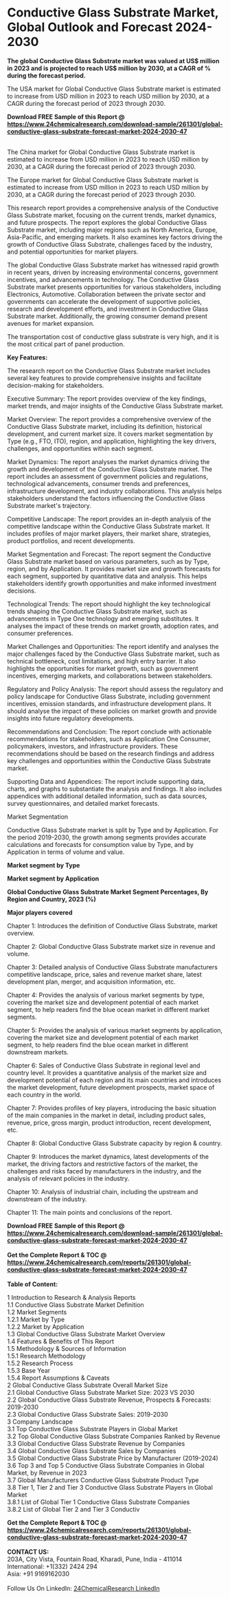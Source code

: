<h1>Conductive Glass Substrate Market, Global Outlook and Forecast 2024-2030</h1><p><strong>The global Conductive Glass Substrate market was valued at US$ million in 2023 and is projected to reach US$ million by 2030, at a CAGR of % during the forecast period.</strong></p><p>
</p><p>The USA market for Global Conductive Glass Substrate market is estimated to increase from USD million in 2023 to reach USD million by 2030, at a CAGR during the forecast period of 2023 through 2030.</p><div><b>Download FREE Sample of this Report @ 
            <a href="https://www.24chemicalresearch.com/download-sample/261301/global-conductive-glass-substrate-forecast-market-2024-2030-47">
            https://www.24chemicalresearch.com/download-sample/261301/global-conductive-glass-substrate-forecast-market-2024-2030-47</a></b></div><br><p>
</p><p>The China market for Global Conductive Glass Substrate market is estimated to increase from USD million in 2023 to reach USD million by 2030, at a CAGR during the forecast period of 2023 through 2030.</p><p>
</p><p>The Europe market for Global Conductive Glass Substrate market is estimated to increase from USD million in 2023 to reach USD million by 2030, at a CAGR during the forecast period of 2023 through 2030.</p><p>
</p><p>This research report provides a comprehensive analysis of the Conductive Glass Substrate market, focusing on the current trends, market dynamics, and future prospects. The report explores the global Conductive Glass Substrate market, including major regions such as North America, Europe, Asia-Pacific, and emerging markets. It also examines key factors driving the growth of Conductive Glass Substrate, challenges faced by the industry, and potential opportunities for market players.</p><p>
The global Conductive Glass Substrate market has witnessed rapid growth in recent years, driven by increasing environmental concerns, government incentives, and advancements in technology. The Conductive Glass Substrate market presents opportunities for various stakeholders, including Electronics, Automotive. Collaboration between the private sector and governments can accelerate the development of supportive policies, research and development efforts, and investment in Conductive Glass Substrate market. Additionally, the growing consumer demand present avenues for market expansion.</p><p>
The transportation cost of conductive glass substrate is very high, and it is the most critical part of panel production.</p><p>
<strong>Key Features:</strong></p><p>
The research report on the Conductive Glass Substrate market includes several key features to provide comprehensive insights and facilitate decision-making for stakeholders.</p><p>
Executive Summary: The report provides overview of the key findings, market trends, and major insights of the Conductive Glass Substrate market.</p><p>
Market Overview: The report provides a comprehensive overview of the Conductive Glass Substrate market, including its definition, historical development, and current market size. It covers market segmentation by Type (e.g., FTO, ITO), region, and application, highlighting the key drivers, challenges, and opportunities within each segment.</p><p>
Market Dynamics: The report analyses the market dynamics driving the growth and development of the Conductive Glass Substrate market. The report includes an assessment of government policies and regulations, technological advancements, consumer trends and preferences, infrastructure development, and industry collaborations. This analysis helps stakeholders understand the factors influencing the Conductive Glass Substrate market's trajectory.</p><p>
Competitive Landscape: The report provides an in-depth analysis of the competitive landscape within the Conductive Glass Substrate market. It includes profiles of major market players, their market share, strategies, product portfolios, and recent developments.</p><p>
Market Segmentation and Forecast: The report segment the Conductive Glass Substrate market based on various parameters, such as by Type, region, and by Application. It provides market size and growth forecasts for each segment, supported by quantitative data and analysis. This helps stakeholders identify growth opportunities and make informed investment decisions.</p><p>
Technological Trends: The report should highlight the key technological trends shaping the Conductive Glass Substrate market, such as advancements in Type One technology and emerging substitutes. It analyses the impact of these trends on market growth, adoption rates, and consumer preferences.</p><p>
Market Challenges and Opportunities: The report identify and analyses the major challenges faced by the Conductive Glass Substrate market, such as technical bottleneck, cost limitations, and high entry barrier. It also highlights the opportunities for market growth, such as government incentives, emerging markets, and collaborations between stakeholders.</p><p>
Regulatory and Policy Analysis: The report should assess the regulatory and policy landscape for Conductive Glass Substrate, including government incentives, emission standards, and infrastructure development plans. It should analyse the impact of these policies on market growth and provide insights into future regulatory developments.</p><p>
Recommendations and Conclusion: The report conclude with actionable recommendations for stakeholders, such as Application One Consumer, policymakers, investors, and infrastructure providers. These recommendations should be based on the research findings and address key challenges and opportunities within the Conductive Glass Substrate market.</p><p>
Supporting Data and Appendices: The report include supporting data, charts, and graphs to substantiate the analysis and findings. It also includes appendices with additional detailed information, such as data sources, survey questionnaires, and detailed market forecasts.</p><p>
Market Segmentation</p><p>
Conductive Glass Substrate market is split by Type and by Application. For the period 2019-2030, the growth among segments provides accurate calculations and forecasts for consumption value by Type, and by Application in terms of volume and value.</p><p>
<strong>Market segment by Type</strong></p><p>
</p><p>
<strong>Market segment by Application</strong></p><p>
</p><p>
<strong>Global Conductive Glass Substrate Market Segment Percentages, By Region and Country, 2023 (%)</strong></p><p>
</p><p>
<strong>Major players covered</strong></p><p>
</p><p>
Chapter 1: Introduces the definition of Conductive Glass Substrate, market overview.</p><p>
Chapter 2: Global Conductive Glass Substrate market size in revenue and volume.</p><p>
Chapter 3: Detailed analysis of Conductive Glass Substrate manufacturers competitive landscape, price, sales and revenue market share, latest development plan, merger, and acquisition information, etc.</p><p>
Chapter 4: Provides the analysis of various market segments by type, covering the market size and development potential of each market segment, to help readers find the blue ocean market in different market segments.</p><p>
Chapter 5: Provides the analysis of various market segments by application, covering the market size and development potential of each market segment, to help readers find the blue ocean market in different downstream markets.</p><p>
Chapter 6: Sales of Conductive Glass Substrate in regional level and country level. It provides a quantitative analysis of the market size and development potential of each region and its main countries and introduces the market development, future development prospects, market space of each country in the world.</p><p>
Chapter 7: Provides profiles of key players, introducing the basic situation of the main companies in the market in detail, including product sales, revenue, price, gross margin, product introduction, recent development, etc.</p><p>
Chapter 8: Global Conductive Glass Substrate capacity by region &amp; country.</p><p>
Chapter 9: Introduces the market dynamics, latest developments of the market, the driving factors and restrictive factors of the market, the challenges and risks faced by manufacturers in the industry, and the analysis of relevant policies in the industry.</p><p>
Chapter 10: Analysis of industrial chain, including the upstream and downstream of the industry.</p><p>
Chapter 11: The main points and conclusions of the report.</p><div><b>Download FREE Sample of this Report @ 
            <a href="https://www.24chemicalresearch.com/download-sample/261301/global-conductive-glass-substrate-forecast-market-2024-2030-47">
            https://www.24chemicalresearch.com/download-sample/261301/global-conductive-glass-substrate-forecast-market-2024-2030-47</a></b></div><br><div><b>Get the Complete Report & TOC @ 
            <a href="https://www.24chemicalresearch.com/reports/261301/global-conductive-glass-substrate-forecast-market-2024-2030-47">
            https://www.24chemicalresearch.com/reports/261301/global-conductive-glass-substrate-forecast-market-2024-2030-47</a></b></div><br>
            <b>Table of Content:</b><p>1 Introduction to Research & Analysis Reports<br />
    1.1 Conductive Glass Substrate Market Definition<br />
    1.2 Market Segments<br />
        1.2.1 Market by Type<br />
        1.2.2 Market by Application<br />
    1.3 Global Conductive Glass Substrate Market Overview<br />
    1.4 Features & Benefits of This Report<br />
    1.5 Methodology & Sources of Information<br />
        1.5.1 Research Methodology<br />
        1.5.2 Research Process<br />
        1.5.3 Base Year<br />
        1.5.4 Report Assumptions & Caveats<br />
2 Global Conductive Glass Substrate Overall Market Size<br />
    2.1 Global Conductive Glass Substrate Market Size: 2023 VS 2030<br />
    2.2 Global Conductive Glass Substrate Revenue, Prospects & Forecasts: 2019-2030<br />
    2.3 Global Conductive Glass Substrate Sales: 2019-2030<br />
3 Company Landscape<br />
    3.1 Top Conductive Glass Substrate Players in Global Market<br />
    3.2 Top Global Conductive Glass Substrate Companies Ranked by Revenue<br />
    3.3 Global Conductive Glass Substrate Revenue by Companies<br />
    3.4 Global Conductive Glass Substrate Sales by Companies<br />
    3.5 Global Conductive Glass Substrate Price by Manufacturer (2019-2024)<br />
    3.6 Top 3 and Top 5 Conductive Glass Substrate Companies in Global Market, by Revenue in 2023<br />
    3.7 Global Manufacturers Conductive Glass Substrate Product Type<br />
    3.8 Tier 1, Tier 2 and Tier 3 Conductive Glass Substrate Players in Global Market<br />
        3.8.1 List of Global Tier 1 Conductive Glass Substrate Companies<br />
        3.8.2 List of Global Tier 2 and Tier 3 Conductiv</p><div><b>Get the Complete Report & TOC @ 
            <a href="https://www.24chemicalresearch.com/reports/261301/global-conductive-glass-substrate-forecast-market-2024-2030-47">
            https://www.24chemicalresearch.com/reports/261301/global-conductive-glass-substrate-forecast-market-2024-2030-47</a></b></div><br><b>CONTACT US:</b><br>
            203A, City Vista, Fountain Road, Kharadi, Pune, India - 411014<br>
            International: +1(332) 2424 294<br>
            Asia: +91 9169162030 <br><br>
            Follow Us On LinkedIn: <a href="https://www.linkedin.com/company/24chemicalresearch/">24ChemicalResearch LinkedIn</a>